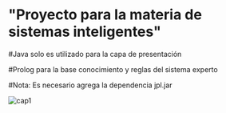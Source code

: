 # "Proyecto para la materia de sistemas inteligentes"

#Java solo es utilizado para la capa de presentación

#Prolog para la base conocimiento y reglas del sistema experto

#Nota: Es necesario agrega la dependencia jpl.jar

![cap1](https://github.com/AlfredoSV/proyectoSistemaExpertoRecomendacionesPeliculasYSeries_Java_Prolog/blob/main/capturas/cap1.PNG)


